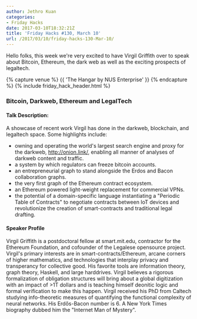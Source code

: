 ```yaml
---
author: Jethro Kuan
categories:
- Friday Hacks
date: 2017-03-10T18:32:21Z
title: 'Friday Hacks #130, March 10'
url: /2017/03/10/friday-hacks-130-Mar-10/
---
```


Hello folks, this week we're very excited to have Virgil Griffith over to speak about Bitcoin, Ethereum, the dark web as well as the exciting prospects of legaltech.

{% capture venue %}
    {{ 'The Hangar by NUS Enterprise' }}
{% endcapture %}
{% include friday_hack_header.html %}


### Bitcoin, Darkweb, Ethereum and LegalTech

#### Talk Description:
A showcase of recent work Virgil has done in the darkweb, blockchain, and legaltech space. Some highlights include:

* owning and operating the world's largest search engine and proxy for the darkweb, http://onion.link/, enabling all manner of analyses of darkweb content and traffic.
* a system by which regulators can freeze bitcoin accounts.
* an entrepreneurial graph to stand alongside the Erdos and Bacon collaboration graphs.
* the very first graph of the Ethereum contract ecosystem.
* an Ethereum powered light-weight replacement for commercial VPNs.
* the potential of a domain-specific language instantiating a "Periodic Table of Contracts" to negotiate contracts between IoT devices and revolutionize the creation of smart-contracts and traditional legal drafting.

#### Speaker Profile
Virgil Griffith is a postdoctoral fellow at smart.mit.edu, contractor for the Ethereum Foundation, and cofounder of the Legalese opensource project. Virgil's primary interests are in smart-contracts/Ethereum, arcane corners of higher mathematics, and technologies that interplay privacy and transperancy for collective good. His favorite tools are information theory, graph theory, Haskell, and large harddrives. Virgil believes a rigorous formalization of obligation structures will bring about a global digitization with an impact of >1T dollars and is teaching himself deonitic logic and formal verification to make this happen. Virgil received his PhD from Caltech studying info-theoretic measures of quantifying the functional complexity of neural networks. His Erdős-Bacon number is 6. A New York Times biography dubbed him the "Internet Man of Mystery".
